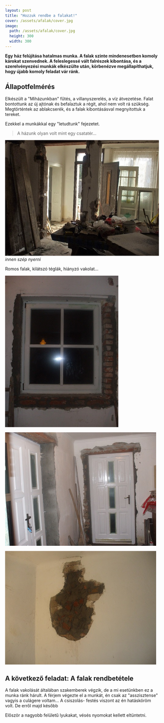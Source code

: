 ```yaml
---
layout: post
title: "Hozzuk rendbe a falakat!"
cover: /assets/afalak/cover.jpg
image:
  path: /assets/afalak/cover.jpg
  height: 300
  width: 300
---
```



**Egy ház felújítása hatalmas munka.  A falak szinte mindenesetben komoly károkat szenvednek. A feleslegessé vált falrészek kibontása, és a szerelvényezési munkák elkészülte után, körbenézve megállapíthatjuk, hogy újabb komoly feladat vár ránk.**


## Állapotfelmérés


Elkészült a "Miházunkban"  fűtés, a villanyszerelés, a víz átvezetése. Falat bontottunk az új ajtónak és befalaztuk a régit, ahol nem volt rá szükség. Megtörténtek az ablakcserék, és a falak kibontásásval megnyitottuk a tereket.  

Ezekkel a munkákkal egy "letudtunk" fejezetet.

> A házunk olyan volt mint egy csatatér...

![romos falak](/assets/afalak/6jav.jpg)
_innen szép nyerni_

Romos falak, kilátszó téglák, hiányzó vakolat... 


![ajtó ablak](/assets/afalak/DSCF0001.jpg)

![ajtó ablak](/assets/afalak/DSCF0005.jpg)

![ajtó ablak](/assets/afalak/DSCF0028.jpg)

## A következő feladat:  A falak rendbetétele


A falak vakolását általában szakemberek végzik, de a mi esetünkben ez a munka ránk hárult. A férjem végezte el a munkát, én csak az "asszisztense" vagyis a culágere voltam... 
A csiszolás- festés viszont az én hatásköröm volt. De erről majd később

Először a nagyobb felületű lyukakat, vésés nyomokat kellett eltüntetni.

